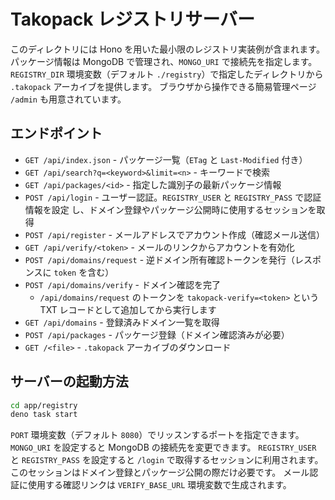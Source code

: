# Takopack レジストリサーバー

このディレクトリには Hono を用いた最小限のレジストリ実装例が含まれます。
パッケージ情報は MongoDB で管理され、`MONGO_URI` で接続先を指定します。
`REGISTRY_DIR` 環境変数（デフォルト `./registry`）で指定したディレクトリから
`.takopack` アーカイブを提供します。 ブラウザから操作できる簡易管理ページ
`/admin` も用意されています。

## エンドポイント

- `GET /api/index.json` - パッケージ一覧（`ETag` と `Last-Modified` 付き）
- `GET /api/search?q=<keyword>&limit=<n>` - キーワードで検索
- `GET /api/packages/<id>` - 指定した識別子の最新パッケージ情報
- `POST /api/login` - ユーザー認証。`REGISTRY_USER` と `REGISTRY_PASS`
  で認証情報を設定 し、ドメイン登録やパッケージ公開時に使用するセッションを取得
- `POST /api/register` - メールアドレスでアカウント作成（確認メール送信）
- `GET /api/verify/<token>` - メールのリンクからアカウントを有効化
- `POST /api/domains/request` - 逆ドメイン所有確認トークンを発行（レスポンスに
  `token` を含む）
- `POST /api/domains/verify` - ドメイン確認を完了
  - `/api/domains/request` のトークンを `takopack-verify=<token>` という TXT
    レコードとして追加してから実行します
- `GET /api/domains` - 登録済みドメイン一覧を取得
- `POST /api/packages` - パッケージ登録（ドメイン確認済みが必要）
- `GET /<file>` - `.takopack` アーカイブのダウンロード

## サーバーの起動方法

```bash
cd app/registry
deno task start
```

`PORT` 環境変数（デフォルト `8080`）でリッスンするポートを指定できます。
`MONGO_URI` を設定すると MongoDB の接続先を変更できます。 `REGISTRY_USER` と
`REGISTRY_PASS` を設定すると `/login` で取得するセッションに利用されます。
このセッションはドメイン登録とパッケージ公開の際だけ必要です。
メール認証に使用する確認リンクは `VERIFY_BASE_URL` 環境変数で生成されます。
